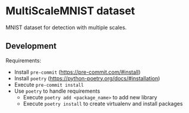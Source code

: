 # MultiScaleMNIST dataset

MNIST dataset for detection with multiple scales.

## Development

Requirements:

- Install `pre-commit` (https://pre-commit.com/#install)
- Install `poetry` (https://python-poetry.org/docs/#installation)
- Execute `pre-commit install`
- Use `poetry` to handle requirements
  - Execute `poetry add <package_name>` to add new library
  - Execute `poetry install` to create virtualenv and install packages
